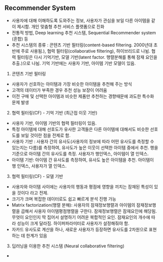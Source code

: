 ## Recommender System
- 사용자에 대해 이해하도록 도와주는 정보, 사용자가 관심을 보일 다른 아이템을 같이 제시함. 개인 맞춤형 추천 서비스 플랫폼으로 진화
- 전통적 방법, Deep learning 추천 시스템, Sequential Recommender system (혼합) 등
- 추천 시스템의 종류 : 콘텐츠 기반 필터링(content-based filtering. 2000년대 초반에 주로 사용됨.), 협력 필터링(collaborative filtering), 하이브리드로 나뉨. 협력 필터링은 다시 기억기반, 모델 기반(latent factor. 행렬분해를 통해 잠재 요인을 추출.)으로 나뉨. 기억 기반에는 사용자 기반, 아이템 기반 모델이 있음.

1. 콘텐츠 기반 필터링
- 사용자가 선호하는 아이템과 가장 비슷한 아이템을 추천해 주는 방식
- 고객의 데이터가 부족한 경우 추천 성능 보장이 어려움
- 이전 구매 및 선택한 아이템과 비슷한 제품만 추천하는 경향때문에 과도한 특수화 문제 발생

2. 협력 필터링(CF) - 기억 기반 (최근접 이웃 기반)
- 사용자 기반, 아이템 기반의 협력 필터링이 있음.
- 특정 아이템에 대해 선호도가 유사한 고객들은 다른 아이템에 대해서도 비슷한 선호도를 보일 것이란 점을 전제로 함.
- 사용자 기반 : 사용자 간의 유사도(사용자의 정보에 따라 어떤 유사도를 측정할 수 있는지는 다름)를 측정하여, 유사도가 높은 이웃이 선택한 아이템 중에서 추천. 행을 기준으로 아이템 간의 유사도를 측정. 사용자가 행인덱스, 아이템이 열 인덱스.
- 아이템 기반: 아이템 간 유사도를 측정하여, 유사도 높은 아이템을 추천. 아이템이 행 인덱스, 사용자가 열 인덱스.

3. 협력 필터링(CF) - 모델 기반
- 사용자와 아이템 사이에는 사용자의 행동과 평점에 영향을 끼치는 잠재된 특성이 있을 것이다 라고 전제.
- 크기가 크며 복잡한 데이터로도 쉽고 빠르게 분석 진행 가능
- Matrix factorization(행렬 분해): 사용자의 잠재정보행렬과 아이템의 잠재정보행렬을 곱해서 사용자 아이템평점행렬을 구한다. 잠재정보행렬은 잠재요인에 해당됨. 무엇이 요인인지 딱 집어서 설명하기 어려운 복합적인 요인. 잠재요인의 개수에 따라 성능이 크게 달라짐. 하이퍼파라미터로 사용자가 설정해줘야 함.
- 자카드 유사도로 계산을 하나, 새로운 사용자가 등장하면 유사도를 2차원으로 표현하는 데 한계가 있음 

3. 딥러닝을 이용한 추천 시스템 (Neural collaborative filtering)
- 